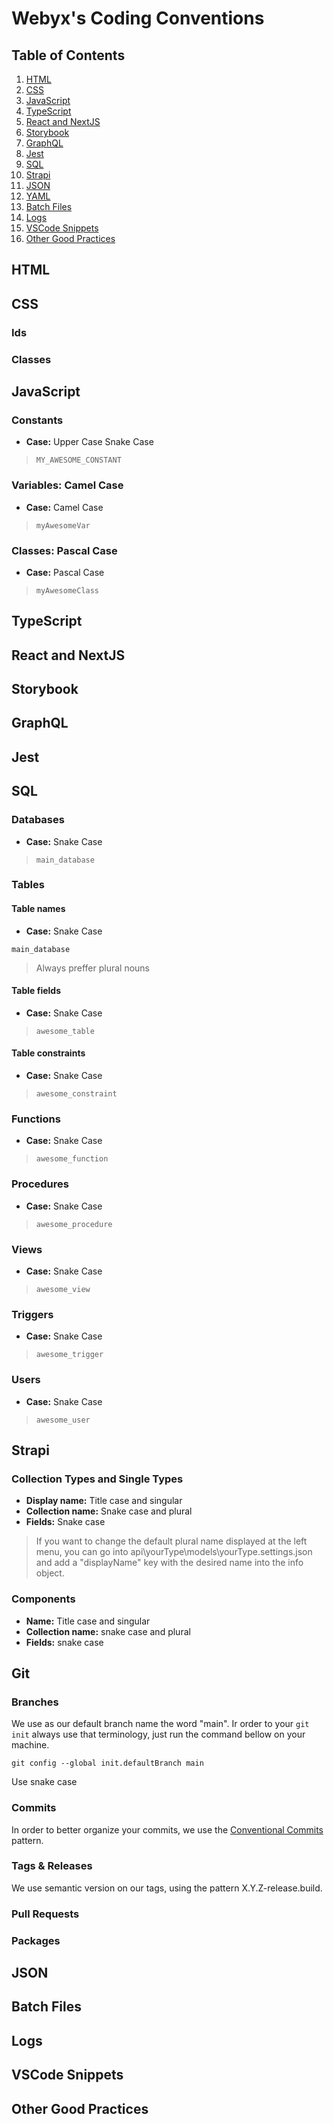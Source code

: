 # Webyx's Coding Conventions 

## Table of Contents
1. [HTML](#html)
2. [CSS](#css)
3. [JavaScript](#javascript)
4. [TypeScript](#typescript)
5. [React and NextJS](#reactandnextjs)
6. [Storybook](#storybook)
7. [GraphQL](#graphql)
8. [Jest](#jest)
9. [SQL](#sql)
10. [Strapi](#strapi)
11. [JSON](#json)
12. [YAML](#yaml)
13. [Batch Files](#batchfiles)
14. [Logs](#logs)
15. [VSCode Snippets](#vscodesnippets)
16. [Other Good Practices](#othergoodpractices)

## HTML

## CSS

### Ids

### Classes

## JavaScript

### Constants
- **Case:** Upper Case Snake Case

> `MY_AWESOME_CONSTANT`
    
### Variables: Camel Case
- **Case:** Camel Case

> `myAwesomeVar`
    
### Classes: Pascal Case
- **Case:** Pascal Case

> `myAwesomeClass`
    
    
## TypeScript

## React and NextJS

## Storybook

## GraphQL

## Jest

## SQL

### Databases

- **Case:** Snake Case

> `main_database`

### Tables

#### Table names

- **Case:** Snake Case

```main_database```

> Always preffer plural nouns

#### Table fields

- **Case:** Snake Case

> `awesome_table`

#### Table constraints

- **Case:** Snake Case

> `awesome_constraint`

### Functions

- **Case:** Snake Case

> `awesome_function`

### Procedures

- **Case:** Snake Case

> `awesome_procedure`

### Views

- **Case:** Snake Case

> `awesome_view`

### Triggers

- **Case:** Snake Case

> `awesome_trigger`

### Users

- **Case:** Snake Case

> `awesome_user`

## Strapi

### Collection Types and Single Types

- **Display name:** Title case and singular
- **Collection name:** Snake case and plural
- **Fields:** Snake case

> If you want to change the default plural name displayed at the left menu, you can go into api\yourType\models\yourType.settings.json and add a "displayName" key with the desired name into the info object.

### Components

- **Name:** Title case and singular
- **Collection name:** snake case and plural
- **Fields:** snake case

## Git

### Branches
We use as our default branch name the word "main". Ir order to your `git init` always use that terminology, just run the command bellow on your machine.

```git config --global init.defaultBranch main```

Use snake case

### Commits
In order to better organize your commits, we use the [Conventional Commits](https://www.conventionalcommits.org/en/v1.0.0/) pattern.

### Tags & Releases
We use semantic version on our tags, using the pattern X.Y.Z-release.build.

### Pull Requests

### Packages

## JSON

## Batch Files

## Logs

## VSCode Snippets

## Other Good Practices
<!--stackedit_data:
eyJoaXN0b3J5IjpbLTg4MTA5NDIzNCwtNDExNDA4OTY5LC04Nz
AzNjcwMTldfQ==
-->